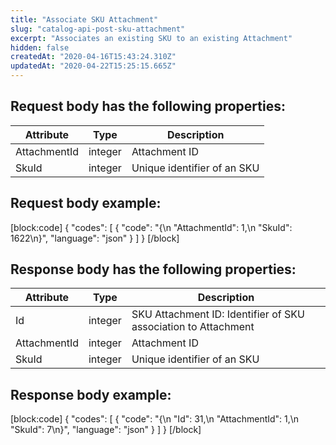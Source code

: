 ```yaml
---
title: "Associate SKU Attachment"
slug: "catalog-api-post-sku-attachment"
excerpt: "Associates an existing SKU to an existing Attachment"
hidden: false
createdAt: "2020-04-16T15:43:24.310Z"
updatedAt: "2020-04-22T15:25:15.665Z"
---
```

## Request body has the following properties:

| Attribute    | Type    | Description                 |
| ------------ | ------- | --------------------------- |
| AttachmentId | integer | Attachment ID               |
| SkuId        | integer | Unique identifier of an SKU |

## Request body example:
[block:code]
{
  "codes": [
    {
      "code": "{\n    \"AttachmentId\": 1,\n    \"SkuId\": 1622\n}",
      "language": "json"
    }
  ]
}
[/block]
## Response body has the following properties:

| Attribute    | Type    | Description                                                    |
| ------------ | ------- | -------------------------------------------------------------- |
| Id           | integer | SKU Attachment ID: Identifier of SKU association to Attachment |
| AttachmentId | integer | Attachment ID                                                  |
| SkuId        | integer | Unique identifier of an SKU                                    |

## Response body example:
[block:code]
{
  "codes": [
    {
      "code": "{\n    \"Id\": 31,\n    \"AttachmentId\": 1,\n    \"SkuId\": 7\n}",
      "language": "json"
    }
  ]
}
[/block]